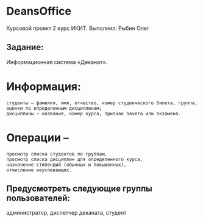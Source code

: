 # DeansOffice
Курсовой проект 2 курс ИКИТ.
Выполнил: Рыбин Олег

## Задание: 
Информационная система «Деканат». 
# Информация: 
    студенты – фамилия, имя, отчество, номер студенческого билета, группа, оценки по определенным дисциплинам; 
    дисциплины – название, номер курса, признак зачета или экзамена. 
# Операции – 
    просмотр списка студентов по группам, 
    просмотр списка дисциплин для определенного курса, 
    назначение стипендий (обычных и повышенных), 
    отчисление неуспевающих. 
## Предусмотреть следующие группы пользователей: 
  администратор, 
  диспетчер деканата, 
  студент
